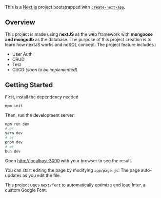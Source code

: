 This is a [Next.js](https://nextjs.org/) project bootstrapped with [`create-next-app`](https://github.com/vercel/next.js/tree/canary/packages/create-next-app).

## Overview
This project is made using **nextJS** as the web framework with **mongoose and mongodb** as the database. The purpose of this project creation is to learn how nextJS works and noSQL concept. 
The project feature includes :
- User Auth
- CRUD
- Test 
- CI/CD *(soon to be implemented)*


## Getting Started
First, install the dependency needed
```bash
npm init
```


Then, run the development server:

```bash
npm run dev
# or
yarn dev
# or
pnpm dev
# or
bun dev
```

Open [http://localhost:3000](http://localhost:3000) with your browser to see the result.

You can start editing the page by modifying `app/page.js`. The page auto-updates as you edit the file.

This project uses [`next/font`](https://nextjs.org/docs/basic-features/font-optimization) to automatically optimize and load Inter, a custom Google Font.
